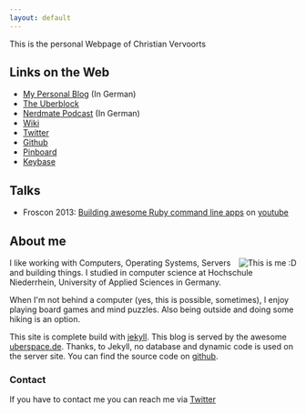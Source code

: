 ```yaml
---
layout: default
---
```


This is the personal Webpage of Christian Vervoorts

## Links on the Web

* [My Personal Blog](https://sangyye.de) (In German)
* [The Uberblock](http://uberblock.de)
* [Nerdmate Podcast](http://nerdmate.de) (In German)
* [Wiki](http://wiki.sangyye.de)
* [Twitter](https://twitter.com/sangyye)
* [Github](https://github.com/sangyye)
* [Pinboard](http://pinboard.in/u:sangyye)
* [Keybase](https://keybase.io/sangyye)

## Talks

* Froscon 2013: [Building awesome Ruby command line apps](https://media.ccc.de/v/hs6_-_2013-08-24_16:30_-_building_awesome_ruby_command_line_apps_-_christian_vervoorts_-_1267) on [youtube](https://www.youtube.com/watch?v=j5-FStRoTRA)

## About me

<div style="float: right">
    <img src="{{ "/assets/me.png" | prepend: site.baseurl }}" alt="This is me :D">
</div>

I like working with Computers, Operating Systems, Servers and building things. I studied in computer science at Hochschule Niederrhein, University of Applied Sciences in Germany.

When I'm not behind a computer (yes, this is possible, sometimes), I enjoy playing board games and mind puzzles. Also being outside and doing some hiking is an option.

This site is complete build with [jekyll](http://jekyllrb.com/). This blog is served by the awesome [uberspace.de](https://uberspace.de). Thanks, to Jekyll, no database and dynamic code is used on the server site. You can find the source code on [github](https://github.com/sangyye/website).

### Contact

If you have to contact me you can reach me via [Twitter](https://twitter.com/sangyye) 
